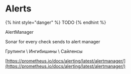 # Alerts



{% hint style="danger" %}
TODO
{% endhint %}

AlertManager

Sonar for every check sends to alert manager

Групинги \ Ингибишины \ Сайленсы

[https://prometheus.io/docs/alerting/latest/alertmanager/](https://prometheus.io/docs/alerting/latest/alertmanager/)



